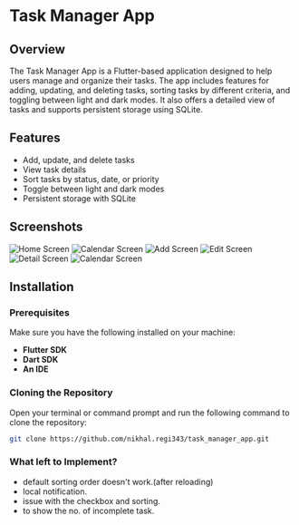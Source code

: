 # Task Manager App

## Overview

The Task Manager App is a Flutter-based application designed to help users manage and organize their tasks. The app includes features for adding, updating, and deleting tasks, sorting tasks by different criteria, and toggling between light and dark modes. It also offers a detailed view of tasks and supports persistent storage using SQLite.

## Features

- Add, update, and delete tasks
- View task details 
- Sort tasks by status, date, or priority
- Toggle between light and dark modes
- Persistent storage with SQLite

## Screenshots

![Home Screen](assets/screenshots/home_screen.png)
![Calendar Screen](assets/screenshots/calendar_screen.png)
![Add Screen](assets/screenshots/add_task_screen.png)
![Edit Screen](assets/screenshots/edit_task_screen.png)
![Detail Screen](assets/screenshots/task_detail_screen.png)
![Calendar Screen](assets/screenshots/preference_screen.png)

## Installation

### Prerequisites

Make sure you have the following installed on your machine:

- **Flutter SDK**
- **Dart SDK**
- **An IDE**

### Cloning the Repository

Open your terminal or command prompt and run the following command to clone the repository:

```bash
git clone https://github.com/nikhal.regi343/task_manager_app.git
```

### What left to Implement?

- default sorting order doesn't work.(after reloading)
- local notification.
- issue with the checkbox and sorting.
- to show the no. of incomplete task.
